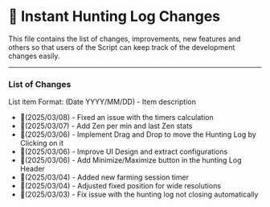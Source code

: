 # 📜 Instant Hunting Log Changes
This file contains the list of changes, improvements, new features and others so that users of the Script can keep track of the development changes easily.

---

### List of Changes
List item Format: (Date YYYY/MM/DD) - Item description

- 🔹(2025/03/08) - Fixed an issue with the timers calculation
- 🔹(2025/03/07) - Add Zen per min and last Zen stats
- 🔹(2025/03/06) - Implement Drag and Drop to move the Hunting Log by Clicking on it
- 🔹(2025/03/06) - Improve UI Design and extract configurations
- 🔹(2025/03/06) - Add Minimize/Maximize button in the hunting Log Header
- 🔹(2025/03/04) - Added new farming session timer
- 🔹(2025/03/04) - Adjusted fixed position for wide resolutions
- 🔹(2025/03/03) - Fix issue with the hunting log not closing automatically
